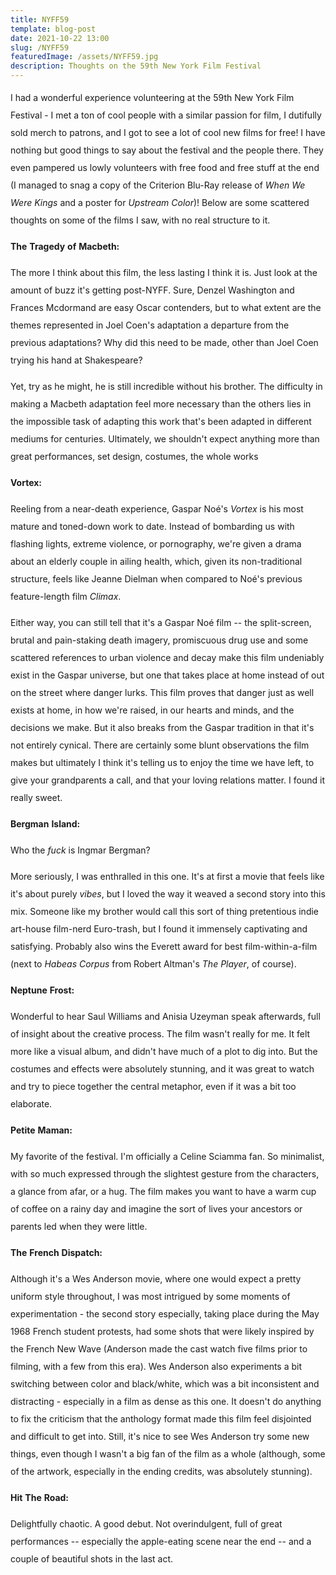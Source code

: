 ```yaml
---
title: NYFF59
template: blog-post
date: 2021-10-22 13:00
slug: /NYFF59
featuredImage: /assets/NYFF59.jpg
description: Thoughts on the 59th New York Film Festival
---
```


<div style="line-height: 2em;">

I had a wonderful experience volunteering at the 59th New York Film Festival - I met a ton of cool people with a similar passion for film, I dutifully sold merch to patrons, and I got to see a lot of cool new films for free! I have nothing but good things to say about the festival and the people there. They even pampered us lowly volunteers with free food and free stuff at the end (I managed to snag a copy of the Criterion Blu-Ray release of *When We Were Kings* and a poster for *Upstream Color*)! Below are some scattered thoughts on some of the films I saw, with no real structure to it.

**The** **Tragedy** **of** **Macbeth:**

The more I think about this film, the less lasting I think it is. Just look at the amount of buzz it's getting post-NYFF. Sure, Denzel Washington and Frances Mcdormand are easy Oscar contenders, but to what extent are the themes represented in Joel Coen's adaptation a departure from the previous adaptations? Why did this need to be made, other than Joel Coen trying his hand at Shakespeare?

Yet, try as he might, he is still incredible without his brother. The difficulty in making a Macbeth adaptation feel more necessary than the others lies in the impossible task of adapting this work that's been adapted in different mediums for centuries. Ultimately, we shouldn't expect anything more than great performances, set design, costumes, the whole works

**Vortex:**

Reeling from a near-death experience, Gaspar Noé's *Vortex* is his most mature and toned-down work to date. Instead of bombarding us with flashing lights, extreme violence, or pornography, we're given a drama about an elderly couple in ailing health, which, given its non-traditional structure, feels like Jeanne Dielman when compared to Noé's previous feature-length film *Climax*.

Either way, you can still tell that it's a Gaspar Noé film -- the split-screen, brutal and pain-staking death imagery, promiscuous drug use and some scattered references to urban violence and decay make this film undeniably exist in the Gaspar universe, but one that takes place at home instead of out on the street where danger lurks. This film proves that danger just as well exists at home, in how we're raised, in our hearts and minds, and the decisions we make. But it also breaks from the Gaspar tradition in that it's not entirely cynical. There are certainly some blunt observations the film makes but ultimately I think it's telling us to enjoy the time we have left, to give your grandparents a call, and that your loving relations matter. I found it really sweet.

**Bergman** **Island:**

Who the *fuck* is Ingmar Bergman?

More seriously, I was enthralled in this one. It's at first a movie that feels like it's about purely *vibes*, but I loved the way it weaved a second story into this mix. Someone like my brother would call this sort of thing pretentious indie art-house film-nerd Euro-trash, but I found it immensely captivating and satisfying. Probably also wins the Everett award for best film-within-a-film (next to *Habeas Corpus* from Robert Altman's *The Player*, of course).

**Neptune** **Frost:**

Wonderful to hear Saul Williams and Anisia Uzeyman speak afterwards, full of insight about the creative process. The film wasn't really for me. It felt more like a visual album, and didn't have much of a plot to dig into. But the costumes and effects were absolutely stunning, and it was great to watch and try to piece together the central metaphor, even if it was a bit too elaborate.

**Petite** **Maman:**

My favorite of the festival. I'm officially a Celine Sciamma fan. So minimalist, with so much expressed through the slightest gesture from the characters, a glance from afar, or a hug. The film makes you want to have a warm cup of coffee on a rainy day and imagine the sort of lives your ancestors or parents led when they were little.

**The** **French** **Dispatch:**

Although it's a Wes Anderson movie, where one would expect a pretty uniform style throughout, I was most intrigued by some moments of experimentation - the second story especially, taking place during the May 1968 French student protests, had some shots that were likely inspired by the French New Wave (Anderson made the cast watch five films prior to filming, with a few from this era). Wes Anderson also experiments a bit switching between color and black/white, which was a bit inconsistent and distracting - especially in a film as dense as this one. It doesn't do anything to fix the criticism that the anthology format made this film feel disjointed and difficult to get into.
Still, it's nice to see Wes Anderson try some new things, even though I wasn't a big fan of the film as a whole (although, some of the artwork, especially in the ending credits, was absolutely stunning).

**Hit** **The** **Road:**

Delightfully chaotic. A good debut. Not overindulgent, full of great performances -- especially the apple-eating scene near the end -- and a couple of beautiful shots in the last act.